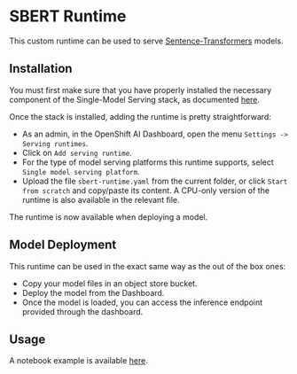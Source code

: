# SBERT Runtime

This custom runtime can be used to serve [Sentence-Transformers](https://huggingface.co/sentence-transformers) models.

## Installation

You must first make sure that you have properly installed the necessary component of the Single-Model Serving stack, as documented [here](https://access.redhat.com/documentation/en-us/red_hat_openshift_ai_self-managed/2-latest/html/serving_models/serving-large-models_serving-large-models).

Once the stack is installed, adding the runtime is pretty straightforward:

- As an admin, in the OpenShift AI Dashboard, open the menu `Settings -> Serving runtimes`.
- Click on `Add serving runtime`.
- For the type of model serving platforms this runtime supports, select `Single model serving platform`.
- Upload the file `sbert-runtime.yaml` from the current folder, or click `Start from scratch` and copy/paste its content. A CPU-only version of the runtime is also available in the relevant file.

The runtime is now available when deploying a model.

## Model Deployment

This runtime can be used in the exact same way as the out of the box ones:

- Copy your model files in an object store bucket.
- Deploy the model from the Dashboard.
- Once the model is loaded, you can access the inference endpoint provided through the dashboard.

## Usage

A notebook example is available [here](../../llm-servers/sbert/test_service.ipynb).
